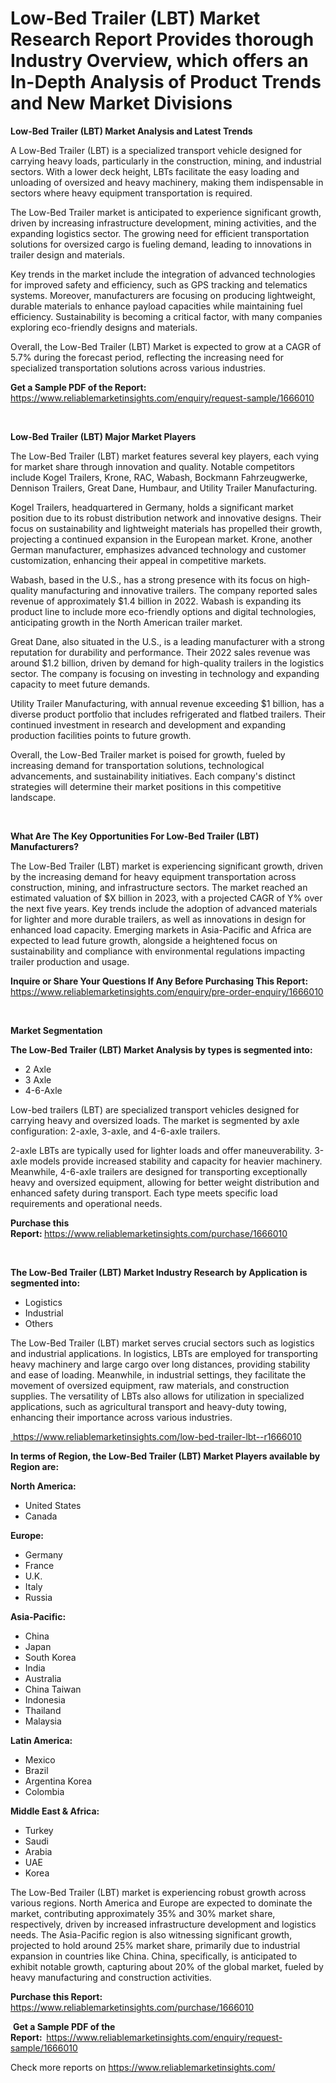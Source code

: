 <p><h1>Low-Bed Trailer (LBT) Market Research Report Provides thorough Industry Overview, which offers an In-Depth Analysis of Product Trends and New Market Divisions</h1></p><p><strong>Low-Bed Trailer (LBT) Market Analysis and Latest Trends</strong></p>
<p><p>A Low-Bed Trailer (LBT) is a specialized transport vehicle designed for carrying heavy loads, particularly in the construction, mining, and industrial sectors. With a lower deck height, LBTs facilitate the easy loading and unloading of oversized and heavy machinery, making them indispensable in sectors where heavy equipment transportation is required. </p><p>The Low-Bed Trailer market is anticipated to experience significant growth, driven by increasing infrastructure development, mining activities, and the expanding logistics sector. The growing need for efficient transportation solutions for oversized cargo is fueling demand, leading to innovations in trailer design and materials. </p><p>Key trends in the market include the integration of advanced technologies for improved safety and efficiency, such as GPS tracking and telematics systems. Moreover, manufacturers are focusing on producing lightweight, durable materials to enhance payload capacities while maintaining fuel efficiency. Sustainability is becoming a critical factor, with many companies exploring eco-friendly designs and materials. </p><p>Overall, the Low-Bed Trailer (LBT) Market is expected to grow at a CAGR of 5.7% during the forecast period, reflecting the increasing need for specialized transportation solutions across various industries.</p></p>
<p><strong>Get a Sample PDF of the Report:&nbsp;</strong> <a href="https://www.reliablemarketinsights.com/enquiry/request-sample/1666010?utm_campaign=3317&utm_medium=2&utm_source=Github&utm_content=ia&utm_term=30032025&utm_id=low-bed-trailer-lbt">https://www.reliablemarketinsights.com/enquiry/request-sample/1666010</a></p>
<p>&nbsp;</p>
<p><strong>Low-Bed Trailer (LBT) Major Market Players</strong></p>
<p><p>The Low-Bed Trailer (LBT) market features several key players, each vying for market share through innovation and quality. Notable competitors include Kogel Trailers, Krone, RAC, Wabash, Bockmann Fahrzeugwerke, Dennison Trailers, Great Dane, Humbaur, and Utility Trailer Manufacturing.</p><p>Kogel Trailers, headquartered in Germany, holds a significant market position due to its robust distribution network and innovative designs. Their focus on sustainability and lightweight materials has propelled their growth, projecting a continued expansion in the European market. Krone, another German manufacturer, emphasizes advanced technology and customer customization, enhancing their appeal in competitive markets.</p><p>Wabash, based in the U.S., has a strong presence with its focus on high-quality manufacturing and innovative trailers. The company reported sales revenue of approximately $1.4 billion in 2022. Wabash is expanding its product line to include more eco-friendly options and digital technologies, anticipating growth in the North American trailer market.</p><p>Great Dane, also situated in the U.S., is a leading manufacturer with a strong reputation for durability and performance. Their 2022 sales revenue was around $1.2 billion, driven by demand for high-quality trailers in the logistics sector. The company is focusing on investing in technology and expanding capacity to meet future demands.</p><p>Utility Trailer Manufacturing, with annual revenue exceeding $1 billion, has a diverse product portfolio that includes refrigerated and flatbed trailers. Their continued investment in research and development and expanding production facilities points to future growth.</p><p>Overall, the Low-Bed Trailer market is poised for growth, fueled by increasing demand for transportation solutions, technological advancements, and sustainability initiatives. Each company's distinct strategies will determine their market positions in this competitive landscape.</p></p>
<p>&nbsp;</p>
<p><strong>What Are The Key Opportunities For Low-Bed Trailer (LBT) Manufacturers?</strong></p>
<p><p>The Low-Bed Trailer (LBT) market is experiencing significant growth, driven by the increasing demand for heavy equipment transportation across construction, mining, and infrastructure sectors. The market reached an estimated valuation of $X billion in 2023, with a projected CAGR of Y% over the next five years. Key trends include the adoption of advanced materials for lighter and more durable trailers, as well as innovations in design for enhanced load capacity. Emerging markets in Asia-Pacific and Africa are expected to lead future growth, alongside a heightened focus on sustainability and compliance with environmental regulations impacting trailer production and usage.</p></p>
<p><strong>Inquire or Share Your Questions If Any Before Purchasing This Report:</strong> <a href="https://www.reliablemarketinsights.com/enquiry/pre-order-enquiry/1666010?utm_campaign=3317&utm_medium=2&utm_source=Github&utm_content=ia&utm_term=30032025&utm_id=low-bed-trailer-lbt">https://www.reliablemarketinsights.com/enquiry/pre-order-enquiry/1666010</a></p>
<p>&nbsp;</p>
<p><strong>Market Segmentation</strong></p>
<p><strong>The Low-Bed Trailer (LBT) Market Analysis by types is segmented into:</strong></p>
<p><ul><li>2 Axle</li><li>3 Axle</li><li>4-6-Axle</li></ul></p>
<p><p>Low-bed trailers (LBT) are specialized transport vehicles designed for carrying heavy and oversized loads. The market is segmented by axle configuration: 2-axle, 3-axle, and 4-6-axle trailers. </p><p>2-axle LBTs are typically used for lighter loads and offer maneuverability. 3-axle models provide increased stability and capacity for heavier machinery. Meanwhile, 4-6-axle trailers are designed for transporting exceptionally heavy and oversized equipment, allowing for better weight distribution and enhanced safety during transport. Each type meets specific load requirements and operational needs.</p></p>
<p><strong>Purchase this Report:&nbsp;</strong><a href="https://www.reliablemarketinsights.com/purchase/1666010?utm_campaign=3317&utm_medium=2&utm_source=Github&utm_content=ia&utm_term=30032025&utm_id=low-bed-trailer-lbt">https://www.reliablemarketinsights.com/purchase/1666010</a></p>
<p>&nbsp;</p>
<p><strong>The Low-Bed Trailer (LBT) Market Industry Research by Application is segmented into:</strong></p>
<p><ul><li>Logistics</li><li>Industrial</li><li>Others</li></ul></p>
<p><p>The Low-Bed Trailer (LBT) market serves crucial sectors such as logistics and industrial applications. In logistics, LBTs are employed for transporting heavy machinery and large cargo over long distances, providing stability and ease of loading. Meanwhile, in industrial settings, they facilitate the movement of oversized equipment, raw materials, and construction supplies. The versatility of LBTs also allows for utilization in specialized applications, such as agricultural transport and heavy-duty towing, enhancing their importance across various industries.</p></p>
<p><a href="https://www.reliablemarketinsights.com/low-bed-trailer-lbt--r1666010?utm_campaign=3317&utm_medium=2&utm_source=Github&utm_content=ia&utm_term=30032025&utm_id=low-bed-trailer-lbt">&nbsp;https://www.reliablemarketinsights.com/low-bed-trailer-lbt--r1666010</a></p>
<p><strong>In terms of Region, the Low-Bed Trailer (LBT) Market Players available by Region are:</strong></p>
<p>
    <p> <strong> North America: </strong>
        <ul>
            <li>United States</li>
            <li>Canada</li>
        </ul>
        </p> 
    <p> <strong> Europe: </strong>
        <ul>
            <li>Germany</li>
            <li>France</li>
            <li>U.K.</li>
            <li>Italy</li>
            <li>Russia</li>
        </ul>
        </p> 
    <p> <strong> Asia-Pacific: </strong>
        <ul>
            <li>China</li>
            <li>Japan</li>
            <li>South Korea</li>
            <li>India</li>
            <li>Australia</li>
            <li>China Taiwan</li>
            <li>Indonesia</li>
            <li>Thailand</li>
            <li>Malaysia</li>
        </ul>
        </p> 
    <p> <strong> Latin America: </strong>
        <ul>
            <li>Mexico</li>
            <li>Brazil</li>
            <li>Argentina Korea</li>
            <li>Colombia</li>
        </ul>
        </p> 
    <p> <strong> Middle East & Africa: </strong>
        <ul>
            <li>Turkey</li>
            <li>Saudi</li>
            <li>Arabia</li>
            <li>UAE</li>
            <li>Korea</li>
        </ul>
    </p>
    </p>
<p><p>The Low-Bed Trailer (LBT) market is experiencing robust growth across various regions. North America and Europe are expected to dominate the market, contributing approximately 35% and 30% market share, respectively, driven by increased infrastructure development and logistics needs. The Asia-Pacific region is also witnessing significant growth, projected to hold around 25% market share, primarily due to industrial expansion in countries like China. China, specifically, is anticipated to exhibit notable growth, capturing about 20% of the global market, fueled by heavy manufacturing and construction activities.</p></p>
<p><strong>Purchase this Report: </strong><a href="https://www.reliablemarketinsights.com/purchase/1666010?utm_campaign=3317&utm_medium=2&utm_source=Github&utm_content=ia&utm_term=30032025&utm_id=low-bed-trailer-lbt">https://www.reliablemarketinsights.com/purchase/1666010</a></p>
<p>&nbsp;<strong>Get a Sample PDF of the Report:&nbsp;&nbsp;</strong><a href="https://www.reliablemarketinsights.com/enquiry/request-sample/1666010?utm_campaign=3317&utm_medium=2&utm_source=Github&utm_content=ia&utm_term=30032025&utm_id=low-bed-trailer-lbt">https://www.reliablemarketinsights.com/enquiry/request-sample/1666010</a></p>
<p><strong></strong></p>
<p>Check more reports on <a href="https://www.reliablemarketinsights.com/?utm_campaign=3317&utm_medium=2&utm_source=Github&utm_content=ia&utm_term=30032025&utm_id=low-bed-trailer-lbt">https://www.reliablemarketinsights.com/</a></p>